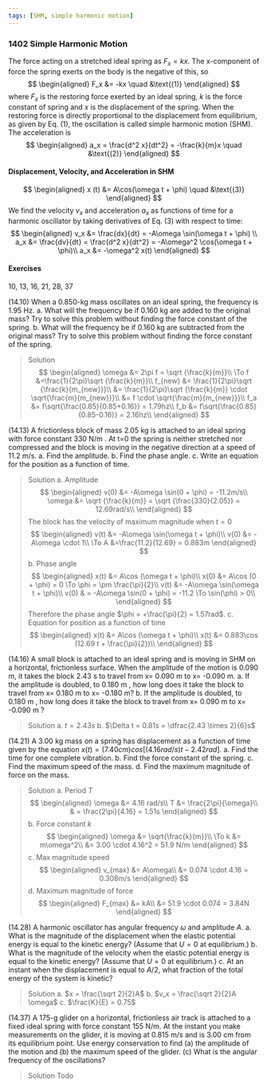 ```yaml
---
tags: [SHM, simple harmonic motion]
---
```


### 1402 Simple Harmonic Motion
The force acting on a stretched ideal spring as $F_x = kx$. The x-component of force the spring exerts on the body is the negative of this, so
$$
\begin{aligned}
F_x &= -kx \quad &\text{(1)}
\end{aligned}
$$
where $F_x$ is the restoring force exerted by an ideal spring, $k$ is the force constant of spring and $x$ is the displacement of the spring.
When the restoring force is directly proportional to the displacement from equilibrium, as given by Eq. (1), the oscillation is called simple harmonic motion (SHM). The acceleration is
$$
\begin{aligned}
a_x = \frac{d^2 x}{dt^2} = -\frac{k}{m}x \quad &\text{(2)}
\end{aligned}
$$

#### Displacement, Velocity, and Acceleration in SHM
$$
\begin{aligned}
x (t) &= A\cos(\omega t + \phi)  \quad &\text{(3)}
\end{aligned}
$$
We find the velocity $v_x$ and acceleration $a_x$ as functions of time for a harmonic oscillator by taking derivatives of Eq. (3) with respect to time:
$$
\begin{aligned}
v_x &= \frac{dx}{dt} = -A\omega \sin(\omega t + \phi) \\
a_x &= \frac{dv}{dt} = \frac{d^2 x}{dt^2} = -A\omega^2 \cos(\omega t + \phi)\\
a_x &= -\omega^2 x(t)
\end{aligned}
$$

#### Exercises
10, 13, 16, 21, 28, 37

(14.10) When a 0.850-kg mass oscillates on an ideal spring, the frequency is 1.95 Hz.
a. What will the frequency be if 0.160 kg are added to the original mass? Try to solve this problem without finding the force constant of the spring.
b. What will the frequency be if 0.160 kg are subtracted from the original mass? Try to solve this problem without finding the force constant of the spring.
>Solution
$$
\begin{aligned}
\omega &= 2\pi f = \sqrt {\frac{k}{m}}\\
\To f &=\frac{1}{2\pi}\sqrt {\frac{k}{m}}\\
f_{new} &= \frac{1}{2\pi}\sqrt {\frac{k}{m_{new}}}\\
&= \frac{1}{2\pi}\sqrt {\frac{k}{m}} \cdot \sqrt{\frac{m}{m_{new}}}\\
&= f \cdot \sqrt{\frac{m}{m_{new}}}\\
f_a &= f\sqrt{\frac{0.85}{0.85+0.16}} = 1.79hz\\
f_b &= f\sqrt{\frac{0.85}{0.85-0.16}} = 2.16hz\\
\end{aligned}
$$

(14.13) A frictionless block of mass 2.05 kg is attached to an ideal spring with force constant 330 N/m . At t=0 the spring is neither stretched nor compressed and the block is moving in the negative direction at a speed of 11.2 m/s.
a. Find the amplitude.
b. Find the phase angle.
c. Write an equation for the position as a function of time.
>Solution
a\. Amplitude
$$
\begin{aligned}
v(0) &= -A\omega \sin(0 + \phi) = -11.2m/s\\
\omega &= \sqrt {\frac{k}{m}} = \sqrt {\frac{330}{2.05}} = 12.69rad/s\\
\end{aligned}
$$
The block has the velocity of maximum magnitude when $t=0$
$$
\begin{aligned}
v(t) &= -A\omega \sin(\omega t + \phi)\\
v(0) &= -A\omega \cdot 1\\
\To A &=\frac{11.2}{12.69} = 0.883m
\end{aligned}
$$
b. Phase angle
$$
\begin{aligned}
x(t) &= A\cos (\omega t + \phi)\\
x(0) &= A\cos (0 + \phi) = 0 \To \phi = \pm \frac{\pi}{2}\\
v(t) &= -A\omega \sin(\omega t + \phi)\\
v(0) & = -A\omega \sin(0 + \phi) = -11.2 \To \sin(\phi) > 0\\
\end{aligned}
$$
Therefore the phase angle $\phi = +\frac{\pi}{2} = 1.57rad$.
c. Equation for position as a function of time
$$
\begin{aligned}
x(t) &= A\cos (\omega t + \phi)\\
x(t) &= 0.883\cos (12.69 t + \frac{\pi}{2})\\
\end{aligned}
$$

(14.16) A small block is attached to an ideal spring and is moving in SHM on a horizontal, frictionless surface. When the amplitude of the motion is 0.090 m, it takes the block 2.43 s to travel from x= 0.090 m to x= -0.090 m.
a. If the amplitude is doubled, to 0.180 m , how long does it take the block to travel from x= 0.180 m to x= -0.180 m?
b. If the amplitude is doubled, to 0.180 m , how long does it take the block to travel from x= 0.090 m to x= -0.090 m ?
>Solution
a. $t=2.43s$
b. $\Delta t = 0.81s = \dfrac{2.43 \times 2}{6}s$

(14.21) A 3.00 kg mass on a spring has displacement as a function of time given by the equation  $x(t)=(7.40cm)cos[(4.16rad/s)t - 2.42rad]$.
a. Find the time for one complete vibration.
b. Find the force constant of the spring.
c. Find the maximum speed of the mass.
d. Find the maximum magnitude of force on the mass.
>Solution
a. Period $T$
$$
\begin{aligned}
\omega &= 4.16 rad/s\\
T &= \frac{2\pi}{\omega}\\
& = \frac{2\pi}{4.16} = 1.51s
\end{aligned}
$$
b. Force constant $k$
$$
\begin{aligned}
\omega &= \sqrt{\frac{k}{m}}\\
\To k &= m\omega^2\\
&= 3.00 \cdot 4.16^2 = 51.9 N/m
\end{aligned}
$$
c. Max magnitude speed
$$
\begin{aligned}
v_{max} &= A\omega\\
&= 0.074 \cdot 4.16 = 0.308m/s
\end{aligned}
$$
d. Maximum magnitude of force
$$
\begin{aligned}
F_{max} &= kA\\
&= 51.9 \cdot 0.074 = 3.84N
\end{aligned}
$$

(14.28) A harmonic oscillator has angular frequency $\omega$ and amplitude $A$.
a. What is the magnitude of the displacement when the elastic potential energy is equal to the kinetic energy? (Assume that $U=0$ at equilibrium.)
b. What is the magnitude of the velocity when the elastic potential energy is equal to the kinetic energy? (Assume that $U=0$ at equilibrium.)
c. At an instant when the displacement is equal to $A/2$, what fraction of the total energy of the system is kinetic?
>Solution
a. $x = \frac{\sqrt 2}{2}A$
b. $v_x = \frac{\sqrt 2}{2}A \omega$
c. $\frac{K}{E} = 0.75$

(14.37) A 175-g glider on a horizontal, frictionless air track is attached to a fixed ideal spring with force constant 155 N/m. At the instant you make measurements on the glider, it is moving at 0.815 m/s and is 3.00 cm from its equilibrium point. Use energy conservation to find (a) the amplitude of the motion and (b) the maximum speed of the glider. (c) What is the angular frequency of the oscillations?
>Solution
Todo
